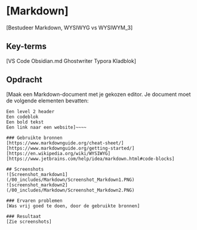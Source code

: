 # [**Markdown**]
[Bestudeer Markdown, WYSIWYG vs WYSIWYM_3]

## Key-terms
[VS Code
Obsidian.md
Ghostwriter
Typora
Kladblok]

## Opdracht
[Maak een Markdown-document met je gekozen editor. Je document moet de volgende elementen bevatten:
~~~~Een level 1 header
Een level 2 header
Een codeblok
Een bold tekst
Een link naar een website]~~~~

### Gebruikte bronnen
[https://www.markdownguide.org/cheat-sheet/] [https://www.markdownguide.org/getting-started/] [https://en.wikipedia.org/wiki/WYSIWYG] [https://www.jetbrains.com/help/idea/markdown.html#code-blocks]

## Screenshots 
![Screenshot_markdown1](/00_includes/Markdown/Screenshot_Markdown1.PNG)
![screenshot_markdown2](/00_includes/Markdown/Screenshot_Markdown2.PNG)

### Ervaren problemen
[Was vrij goed te doen, door de gebruikte bronnen]

### Resultaat
[Zie screenshots]